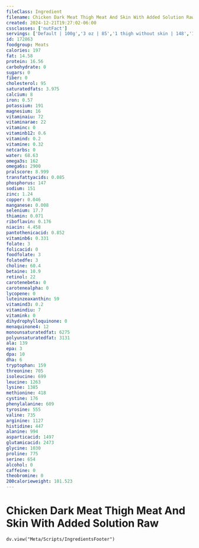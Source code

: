 ```yaml
---
fileClass: Ingredient
filename: Chicken Dark Meat Thigh Meat And Skin With Added Solution Raw
created: 2024-12-21T19:27:02-06:00
cssclasses: ['nutFact']
servings: ['Default | 100g','3 oz | 85','1 thigh without skin | 148','1 thigh | 181']
id: 172863
foodgroup: Meats
calories: 197
fat: 14.58
protein: 16.56
carbohydrate: 0
sugars: 0
fiber: 0
cholesterol: 95
saturatedfats: 3.975
calcium: 8
iron: 0.57
potassium: 191
magnesium: 16
vitaminaiu: 72
vitaminarae: 22
vitaminc: 0
vitaminb12: 0.6
vitamind: 0.2
vitamine: 0.32
netcarbs: 0
water: 68.63
omega3s: 162
omega6s: 2900
pralscore: 8.999
transfattyacids: 0.085
phosphorus: 147
sodium: 151
zinc: 1.24
copper: 0.046
manganese: 0.008
selenium: 17.7
thiamin: 0.071
riboflavin: 0.176
niacin: 4.458
pantothenicacid: 0.852
vitaminb6: 0.331
folate: 3
folicacid: 0
foodfolate: 3
folatedfe: 3
choline: 60.4
betaine: 10.9
retinol: 22
carotenebeta: 0
carotenealpha: 0
lycopene: 0
luteinzeaxanthin: 59
vitamind3: 0.2
vitamindiu: 7
vitamink: 0
dihydrophylloquinone: 0
menaquinone4: 12
monounsaturatedfat: 6275
polyunsaturatedfat: 3131
ala: 139
epa: 3
dpa: 10
dha: 6
tryptophan: 159
threonine: 705
isoleucine: 699
leucine: 1263
lysine: 1385
methionine: 418
cystine: 176
phenylalanine: 609
tyrosine: 555
valine: 735
arginine: 1127
histidine: 447
alanine: 994
asparticacid: 1497
glutamicacid: 2473
glycine: 1030
proline: 775
serine: 654
alcohol: 0
caffeine: 0
theobromine: 0
200calorieweight: 101.523
---
```


# Chicken Dark Meat Thigh Meat And Skin With Added Solution Raw

```dataviewjs
dv.view("Meta/Scripts/IngredientsFooter")
```